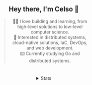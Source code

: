 <div align="center">

## Hey there, I'm Celso 🙂

<div style="max-width: 300px; ">

> 🧙‍♂️ I love building and learning, from high-level solutions to low-level computer science.<br>
> 🦉 Interested in distributed systems, cloud-native solutions, IaC, DevOps, and web development.<br>
> ⌨️ Currently studying Go and distributed systems.<br>

</div>

#

<details align="center">
<summary>Stats</summary>

<cr/>

<p style="text-align: center;">
<!--START_SECTION:waka-->

```txt
From: 09 September 2023 - To: 09 October 2023

Markdown          45 hrs 11 mins  █████████▓░░░░░░░░░░░░░░░   38.38 %
Go                37 hrs 14 mins  ████████░░░░░░░░░░░░░░░░░   31.63 %
YAML              8 hrs 16 mins   █▓░░░░░░░░░░░░░░░░░░░░░░░   07.03 %
Python            4 hrs 48 mins   █░░░░░░░░░░░░░░░░░░░░░░░░   04.09 %
Lua               2 hrs 47 mins   ▓░░░░░░░░░░░░░░░░░░░░░░░░   02.37 %
```

<!--END_SECTION:waka-->
</p>
  
<div>

<img src="http://github-readme-stats.vercel.app/api/top-langs/?username=celsobenedetti&layout=compact&custom_title=Languages&include_all_commits=true&count_private=true&langs_count=6&theme=transparent&bg_color=00000000" height="180em"/>
<img src="https://streak-stats.demolab.com?user=celsobenedetti&theme=transparent" height="180rem"/>

</div>

#

<a href="https://wakatime.com/@8a52c0fd-ec78-403a-81d0-07c674c564b3" title="Time coded since Jan 17 2022">
<img src="https://wakatime.com/badge/user/8a52c0fd-ec78-403a-81d0-07c674c564b3.svg" alt="Wakatime 2022" title="Time coded since Jan 17 2022" />
</a>

</details>

</div>
